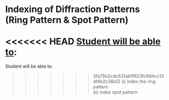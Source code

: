 Indexing of Diffraction Patterns (Ring Pattern & Spot Pattern)<br><br>
<<<<<<< HEAD
<u>Student will be able to</u>:<br>
=======
Student will be able to:<br>
>>>>>>> 3fa75b2cdc631ab1f623fc9d4cc13df4b2c38a12
(i)	index the ring pattern<br>
(ii)	index spot pattern
